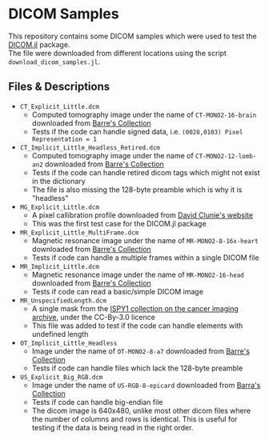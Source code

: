 # DICOM Samples

This repository contains some DICOM samples which were used to test the [DICOM.jl](https://github.com/JuliaIO/DICOM.jl) package.  
The file were downloaded from different locations using the script `download_dicom_samples.jl`.

## Files & Descriptions

- `CT_Explicit_Little.dcm`
  + Computed tomography image under the name of `CT-MONO2-16-brain` downloaded from [Barre's Collection][barre]
  + Tests if the code can handle signed data, i.e. `(0028,0103) Pixel Representation = 1`
- `CT_Implicit_Little_Headless_Retired.dcm`
  + Computed tomography image under the name of `CT-MONO2-12-lomb-an2` downloaded from [Barre's Collection][barre]
  + Tests if the code can handle retired dicom tags which might not exist in the dictionary
  + The file is also missing the 128-byte preamble which is why it is "headless"
- `MG_Explicit_Little.dcm`
  + A pixel callibration profile downloaded from [David Clunie's website](http://www.dclunie.com/)
  + This was the first test case for the DICOM.jl package
- `MR_Explicit_Little_MultiFrame.dcm`
  + Magnetic resonance image under the name of `MR-MONO2-8-16x-heart` downloaded from [Barre's Collection][barre]
  + Tests if code can handle a multiple frames within a single DICOM file
- `MR_Implicit_Little.dcm`
  + Magnetic resonance image under the name of `MR-MONO2-16-head` downloaded from [Barre's Collection][barre]
  + Tests if code can read a basic/simple DICOM image
- `MR_UnspecifiedLength.dcm`
  + A single mask from the [ISPY1 collection on the cancer imaging archive][ispy-collection], under the CC-By-3.0 licence
  + This file was added to test if the code can handle elements with undefined length
- `OT_Implicit_Little_Headless`
  + Image under the name of `OT-MONO2-8-a7` downloaded from [Barre's Collection][barre]
  + Tests if code can handle files which lack the 128-byte preamble	
- `US_Explicit_Big_RGB.dcm`
  + Image under the name of `US-RGB-8-epicard` downloaded from [Barra's Collection][barre]
  + Tests if code can handle big-endian file
  + The dicom image is 640x480, unlike most other dicom files where the number of columns and rows is identical. This is useful for testing if the data is being read in the right order.

[barre]: https://barre.dev/medical/samples/
[ispy-collection]: https://wiki.cancerimagingarchive.net/display/Public/ISPY1
